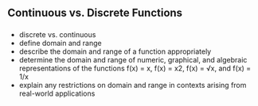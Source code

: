 Continuous vs. Discrete Functions
-------

### 

- discrete vs. continuous
- define domain and range 
- describe the domain and range of a function appropriately 
- determine the domain and range of numeric, graphical, and algebraic representations of the functions f(x) = x, f(x) = x2, f(x) = √x, and f(x) = 1/x
- explain any restrictions on domain and range in contexts arising from real-world applications 
